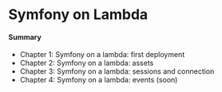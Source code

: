 # Symfony on Lambda

#### Summary
- Chapter 1: Symfony on a lambda: first deployment
- Chapter 2: Symfony on a lambda: assets
- Chapter 3: Symfony on a lambda: sessions and connection
- Chapter 4: Symfony on a lambda: events (soon)
